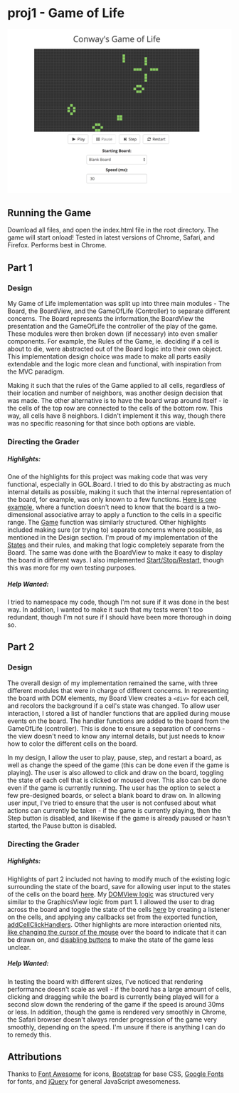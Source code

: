 proj1 - Game of Life
=====
![Screenshot of Game](screenshot.png)
## Running the Game
Download all files, and open the index.html file in the root directory.
The game will start onload! Tested in latest versions of Chrome, Safari, and Firefox. Performs best in Chrome.
## Part 1

### Design
My Game of Life implementation was split up into three main modules - The Board, the BoardView, and the GameOfLife (Controller) to separate different concerns. The Board represents the information,the BoardView the presentation and the GameOfLife the controller of the play of the game. These modules were then broken down (if necessary) into even smaller components. For example, the Rules of the Game, ie. deciding if a cell is about to die, were abstracted out of the Board logic into their own object. This implementation design choice was made to make all parts easily extendable and the logic more clean and functional, with inspiration from the MVC paradigm.

Making it such that the rules of the Game applied to all cells, regardless of their location and number of neighbors, was another design decision that was made. The other alternative is to have the board wrap around itself - ie the cells of the top row are connected to the cells of the bottom row. This way, all cells have 8 neighbors. I didn't implement it this way, though there was no specific reasoning for that since both options are viable.


### Directing the Grader
##### Highlights:
One of the highlights for this project was making code that was very functional, especially in GOL.Board. I tried to do this by abstracting as much internal details as possible, making it such that the internal representation of the board, for example, was only known to a few functions. [Here is one example](https://github.com/6170-fa14/tforrest_proj1/blob/2404a6f111b9c7262a004655c13a0bce474429f8/js/board.js#L160), where a function doesn't need to know that the board is a two-dimensional associative array to apply a function to the cells in a specific range. The [Game](https://github.com/6170-fa14/tforrest_proj1/blob/2404a6f111b9c7262a004655c13a0bce474429f8/js/game.js#L142) function was similarly structured.
Other highlights included making sure (or trying to) separate concerns where possible, as mentioned in the Design section. I'm proud of my implementation of the [States](https://github.com/6170-fa14/tforrest_proj1/blob/2404a6f111b9c7262a004655c13a0bce474429f8/js/board.js#L11) and their rules, and making that logic completely separate from the Board. The same was done with the BoardView to make it easy to display the board in different ways.
I also implemented [Start/Stop/Restart](https://github.com/6170-fa14/tforrest_proj1/blob/2404a6f111b9c7262a004655c13a0bce474429f8/js/game.js#L110), though this was more for my own testing purposes.
##### Help Wanted:
I tried to namespace my code, though I'm not sure if it was done in the best way. In addition, I wanted to make it such that my tests weren't too redundant, though I'm not sure if I should have been more thorough in doing so.

## Part 2

### Design
The overall design of my implementation remained the same, with three different modules that were in charge of different concerns. In representing the board with DOM elements, my Board View creates a `<div>` for each cell, and recolors the background if a cell's state was changed. To allow user interaction, I stored a list of handler functions that are applied during mouse events on the board. The handler functions are added to the board from the GameOfLife (controller). This is done to ensure a separation of concerns - the view doesn't need to know any internal details, but just needs to know how to color the different cells on the board. 

In my design, I allow the user to play, pause, step, and restart a board, as well as change the speed of the game (this can be done even if the game is playing). The user is also allowed to click and draw on the board, toggling the state of each cell that is clicked or moused over. This also can be done even if the game is currently running. The user has the option to select a few pre-designed boards, or select a blank board to draw on. 
In allowing user input, I've tried to ensure that the user is not confused about what actions can currently be taken - if the game is currently playing, then the Step button is disabled, and likewise if the game is already paused or hasn't started, the Pause button is disabled.

### Directing the Grader
##### Highlights:
Highlights of part 2 included not having to modify much of the existing logic surrounding the state of the board, save for allowing user input to the states of the cells on the board [here](https://github.com/6170-fa14/tforrest_proj1/blob/master/js/board.js#L264). My [DOMView logic](https://github.com/6170-fa14/tforrest_proj1/blob/master/js/boardview.js#L49) was structured very similar to the GraphicsView logic from part 1. I allowed the user to drag across the board and toggle the state of the cells [here](https://github.com/6170-fa14/tforrest_proj1/blob/master/js/boardview.js#L113) by creating a listener on the cells, and applying any callbacks set from the exported function, [addCellClickHandlers](https://github.com/6170-fa14/tforrest_proj1/blob/master/js/boardview.js#L140).
Other highlights are more interaction oriented nits, [like changing the cursor of the mouse](https://github.com/6170-fa14/tforrest_proj1/blob/44f11304653b088224684c734f0f1ad1502efeef/styles.css#L22) over the board to indicate that it can be drawn on, and [disabling buttons](https://github.com/6170-fa14/tforrest_proj1/blob/44f11304653b088224684c734f0f1ad1502efeef/js/game.js#L137) to make the state of the game less unclear.

##### Help Wanted:
In testing the board with different sizes, I've noticed that rendering performance doesn't scale as well - if the board has a large amount of cells, clicking and dragging while the board is currently being played will for a second slow down the rendering of the game if the speed is around 30ms or less. In addition, though the game is rendered very smoothly in Chrome, the Safari browser doesn't always render progression of the game very smoothly, depending on the speed. I'm unsure if there is anything I can do to remedy this.

## Attributions
Thanks to [Font Awesome](http://fortawesome.github.io/Font-Awesome/) for icons, [Bootstrap](http://getBootstrap.com) for base CSS, [Google Fonts](https://www.google.com/fonts) for fonts, and [jQuery](https://jquery.com/) for general JavaScript awesomeness.

